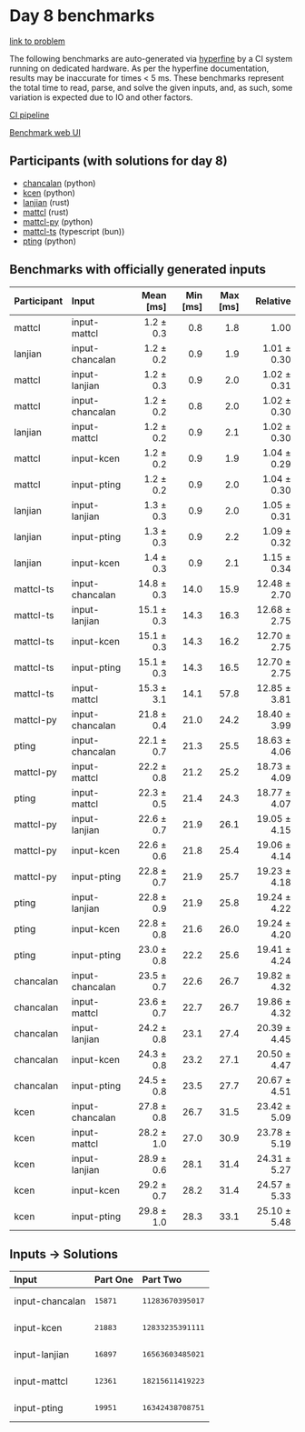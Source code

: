 # Day 8 benchmarks

[link to problem](https://adventofcode.com/2023/day/8)

The following benchmarks are auto-generated via
[hyperfine](https://github.com/sharkdp/hyperfine) by a CI system running on
dedicated hardware. As per the hyperfine documentation, results may be
inaccurate for times < 5 ms. These benchmarks represent the total time to read,
parse, and solve the given inputs, and, as such, some variation is expected due
to IO and other factors.

[CI pipeline](http://ci.papercode.net:8080/teams/main/pipelines/aoc2023)

[Benchmark web UI](https://aoc.ancalagon.black)


## Participants (with solutions for day 8)

- [chancalan](https://github.com/chancalan/aoc2023) (python)
- [kcen](https://github.com/kcen/aoc2023) (python)
- [lanjian](https://github.com/lanjian/aoc-2023) (rust)
- [mattcl](https://github.com/mattcl/aoc2023) (rust)
- [mattcl-py](https://github.com/mattcl/aoc2023-py) (python)
- [mattcl-ts](https://github.com/mattcl/aoc2023-js) (typescript (bun))
- [pting](https://github.com/pting/aoc2023) (python)


## Benchmarks with officially generated inputs

| Participant | Input | Mean [ms] | Min [ms] | Max [ms] | Relative |
|:---|:---|---:|---:|---:|---:|
| mattcl | input-mattcl | 1.2 ± 0.3 | 0.8 | 1.8 | 1.00 |
| lanjian | input-chancalan | 1.2 ± 0.2 | 0.9 | 1.9 | 1.01 ± 0.30 |
| mattcl | input-lanjian | 1.2 ± 0.3 | 0.9 | 2.0 | 1.02 ± 0.31 |
| mattcl | input-chancalan | 1.2 ± 0.2 | 0.8 | 2.0 | 1.02 ± 0.30 |
| lanjian | input-mattcl | 1.2 ± 0.2 | 0.9 | 2.1 | 1.02 ± 0.30 |
| mattcl | input-kcen | 1.2 ± 0.2 | 0.9 | 1.9 | 1.04 ± 0.29 |
| mattcl | input-pting | 1.2 ± 0.2 | 0.9 | 2.0 | 1.04 ± 0.30 |
| lanjian | input-lanjian | 1.3 ± 0.3 | 0.9 | 2.0 | 1.05 ± 0.31 |
| lanjian | input-pting | 1.3 ± 0.3 | 0.9 | 2.2 | 1.09 ± 0.32 |
| lanjian | input-kcen | 1.4 ± 0.3 | 0.9 | 2.1 | 1.15 ± 0.34 |
| mattcl-ts | input-chancalan | 14.8 ± 0.3 | 14.0 | 15.9 | 12.48 ± 2.70 |
| mattcl-ts | input-lanjian | 15.1 ± 0.3 | 14.3 | 16.3 | 12.68 ± 2.75 |
| mattcl-ts | input-kcen | 15.1 ± 0.3 | 14.3 | 16.2 | 12.70 ± 2.75 |
| mattcl-ts | input-pting | 15.1 ± 0.3 | 14.3 | 16.5 | 12.70 ± 2.75 |
| mattcl-ts | input-mattcl | 15.3 ± 3.1 | 14.1 | 57.8 | 12.85 ± 3.81 |
| mattcl-py | input-chancalan | 21.8 ± 0.4 | 21.0 | 24.2 | 18.40 ± 3.99 |
| pting | input-chancalan | 22.1 ± 0.7 | 21.3 | 25.5 | 18.63 ± 4.06 |
| mattcl-py | input-mattcl | 22.2 ± 0.8 | 21.2 | 25.2 | 18.73 ± 4.09 |
| pting | input-mattcl | 22.3 ± 0.5 | 21.4 | 24.3 | 18.77 ± 4.07 |
| mattcl-py | input-lanjian | 22.6 ± 0.7 | 21.9 | 26.1 | 19.05 ± 4.15 |
| mattcl-py | input-kcen | 22.6 ± 0.6 | 21.8 | 25.4 | 19.06 ± 4.14 |
| mattcl-py | input-pting | 22.8 ± 0.7 | 21.9 | 25.7 | 19.23 ± 4.18 |
| pting | input-lanjian | 22.8 ± 0.9 | 21.9 | 25.8 | 19.24 ± 4.22 |
| pting | input-kcen | 22.8 ± 0.8 | 21.6 | 26.0 | 19.24 ± 4.20 |
| pting | input-pting | 23.0 ± 0.8 | 22.2 | 25.6 | 19.41 ± 4.24 |
| chancalan | input-chancalan | 23.5 ± 0.7 | 22.6 | 26.7 | 19.82 ± 4.32 |
| chancalan | input-mattcl | 23.6 ± 0.7 | 22.7 | 26.7 | 19.86 ± 4.32 |
| chancalan | input-lanjian | 24.2 ± 0.8 | 23.1 | 27.4 | 20.39 ± 4.45 |
| chancalan | input-kcen | 24.3 ± 0.8 | 23.2 | 27.1 | 20.50 ± 4.47 |
| chancalan | input-pting | 24.5 ± 0.8 | 23.5 | 27.7 | 20.67 ± 4.51 |
| kcen | input-chancalan | 27.8 ± 0.8 | 26.7 | 31.5 | 23.42 ± 5.09 |
| kcen | input-mattcl | 28.2 ± 1.0 | 27.0 | 30.9 | 23.78 ± 5.19 |
| kcen | input-lanjian | 28.9 ± 0.6 | 28.1 | 31.4 | 24.31 ± 5.27 |
| kcen | input-kcen | 29.2 ± 0.7 | 28.2 | 31.4 | 24.57 ± 5.33 |
| kcen | input-pting | 29.8 ± 1.0 | 28.3 | 33.1 | 25.10 ± 5.48 |


## Inputs -> Solutions

| Input | Part One | Part Two |
|:---|:---|:---|
|input-chancalan|<pre>15871</pre>|<pre>11283670395017</pre>|
|input-kcen|<pre>21883</pre>|<pre>12833235391111</pre>|
|input-lanjian|<pre>16897</pre>|<pre>16563603485021</pre>|
|input-mattcl|<pre>12361</pre>|<pre>18215611419223</pre>|
|input-pting|<pre>19951</pre>|<pre>16342438708751</pre>|